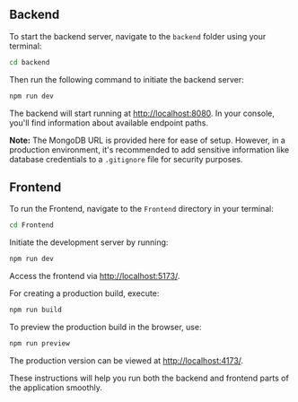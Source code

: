 


## Backend

To start the backend server, navigate to the `backend` folder using your terminal:

```bash
cd backend
```

Then run the following command to initiate the backend server:

```bash
npm run dev
```

The backend will start running at [http://localhost:8080](http://localhost:8080). In your console, you'll find information about available endpoint paths.

**Note:** The MongoDB URL is provided here for ease of setup. However, in a production environment, it's recommended to add sensitive information like database credentials to a `.gitignore` file for security purposes.

## Frontend

To run the Frontend, navigate to the `Frontend` directory in your terminal:

```bash
cd Frontend
```

Initiate the development server by running:

```bash
npm run dev
```

Access the frontend via [http://localhost:5173/](http://localhost:5173/).

For creating a production build, execute:

```bash
npm run build
```

To preview the production build in the browser, use:

```bash
npm run preview
```

The production version can be viewed at [http://localhost:4173/](http://localhost:4173/).

These instructions will help you run both the backend and frontend parts of the application smoothly.


